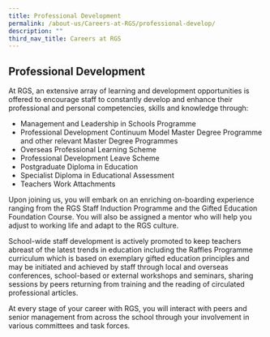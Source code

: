 ```yaml
---
title: Professional Development
permalink: /about-us/Careers-at-RGS/professional-develop/
description: ""
third_nav_title: Careers at RGS
---
```

## Professional Development

At RGS, an extensive array of learning and development opportunities is offered to encourage staff to constantly develop and enhance their professional and personal competencies, skills and knowledge through:  

*   Management and Leadership in Schools Programme
*   Professional Development Continuum Model Master Degree Programme and other relevant Master Degree Programmes
*   Overseas Professional Learning Scheme
*   Professional Development Leave Scheme
*   Postgraduate Diploma in Education
*   Specialist Diploma in Educational Assessment
*   Teachers Work Attachments

Upon joining us, you will embark on an enriching on-boarding experience ranging from the RGS Staff Induction Programme and the Gifted Education Foundation Course. You will also be assigned a mentor who will help you adjust to working life and adapt to the RGS culture.  
  
School-wide staff development is actively promoted to keep teachers abreast of the latest trends in education including the Raffles Programme curriculum which is based on exemplary gifted education principles and may be initiated and achieved by staff through local and overseas conferences, school-based or external workshops and seminars, sharing sessions by peers returning from training and the reading of circulated professional articles.  
  
At every stage of your career with RGS, you will interact with peers and senior management from across the school through your involvement in various committees and task forces.